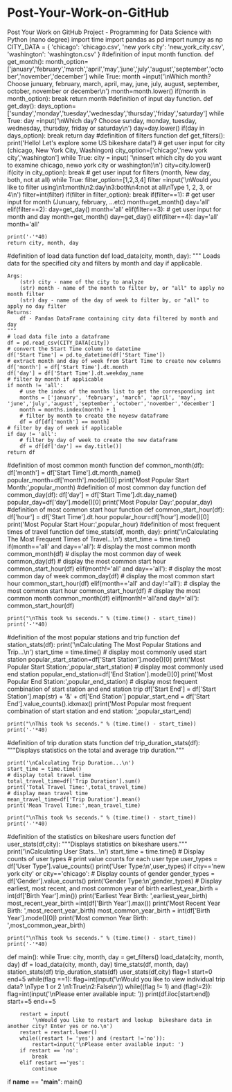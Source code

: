 # Post-Your-Work-on-GitHub
Post Your Work on GitHub Project - Programming for Data Science with Python (nano degree)
import time
import pandas as pd
import numpy as np
CITY_DATA = { 'chicago': 'chicago.csv',
              'new york city': 'new_york_city.csv',
              'washington': 'washington.csv' }
#definition of input month function.
def get_month():
    month_option=['january','february','march','april','may','june','july','august','september','october','november','december']
    while True:
        month =input('\nWhich month? Choose junuary, february, march, april, may, june, july, august, september, october, november or december\n') 
        month=month.lower()
        if(month in month_option):
            break
    return month
#definition of input day function.
def get_day():
    days_option=['sunday','monday','tuesday','wednesday','thursday','friday','saturday']
    while True:
        day =input('\nWhich day? Choose sunday, monday, tuesday, wednesday, thursday, friday or saturday\n') 
        day=day.lower()
        if(day in days_option):
            break
    return day
#definition of filters function
def get_filters():
    print('Hello! Let\'s explore some US bikeshare data!')
    # get user input for city (chicago, New York City, Washingon)
    city_option=['chicago','new york city','washington']
    while True:
        city = input(
            '\ninsert which city do you want to examine chicago, newo york city or washington)\n')
        city=city.lower()
        if(city in city_option):
            break
    # get user input for filters (month, New day, both, not at all)
    while True:
        filter_option=[1,2,3,4]
        filter =input('\nWould you like to filter using\n1:month\n2:day\n3:both\n4:not at all\nType 1, 2, 3, or 4\n')
        filter=int(filter)
        if(filter in filter_option):
            break
    if(filter==1):
        # get user input for month (Junuary, february, ...etc)
        month=get_month()
        day='all'
    elif(filter==2):
        day=get_day()
        month='all'
    elif(filter==3):
        # get user input for month and day
        month=get_month()
        day=get_day()
    elif(filter==4):
        day='all'
        month='all'
    
    print('-'*40)
    return city, month, day
#definition of load data function
def load_data(city, month, day):
    """
    Loads data for the specified city and filters by month and day if applicable.

    Args:
        (str) city - name of the city to analyze
        (str) month - name of the month to filter by, or "all" to apply no month filter
        (str) day - name of the day of week to filter by, or "all" to apply no day filter
    Returns:
        df - Pandas DataFrame containing city data filtered by month and day
    """
    # load data file into a dataframe
    df = pd.read_csv(CITY_DATA[city])
    # convert the Start Time column to datetime
    df['Start Time'] = pd.to_datetime(df['Start Time'])
    # extract month and day of week from Start Time to create new columns
    df['month'] = df['Start Time'].dt.month
    df['day'] = df['Start Time'].dt.weekday_name
    # filter by month if applicable
    if month != 'all':
        # use the index of the months list to get the corresponding int
        months = ['january', 'february', 'march', 'april', 'may', 'june','july','august','september','october','november','december']
        month = months.index(month) + 1
        # filter by month to create the neyesw dataframe
        df = df[df['month'] == month]
    # filter by day of week if applicable
    if day != 'all':
        # filter by day of week to create the new dataframe
        df = df[df['day'] == day.title()]
    return df
#definition of most common month function
def common_month(df):
    df['month'] = df['Start Time'].dt.month_name()
    popular_month=df['month'].mode()[0]
    print('Most Popular Start Month:',popular_month)
#definition of most common day function
def common_day(df):
    df['day'] = df['Start Time'].dt.day_name()
    popular_day=df['day'].mode()[0]
    print('Most Popular Day:',popular_day)
#definition of most common start hour function
def common_start_hour(df):
    df['hour'] = df['Start Time'].dt.hour
    popular_hour=df['hour'].mode()[0]
    print('Most Popular Start Hour:',popular_hour)
#definition of most frequent times of travel function
def time_stats(df, month, day):
    print('\nCalculating The Most Frequent Times of Travel...\n')
    start_time = time.time()
    if(month=='all' and day=='all'):
        # display the most common month
        common_month(df)
        # display the most common day of week
        common_day(df)
        # display the most common start hour
        common_start_hour(df)
    elif(month!='all' and day=='all'):
        # display the most common day of week
        common_day(df)
        # display the most common start hour
        common_start_hour(df)
    elif(month=='all' and day!='all'):
        # display the most common start hour
        common_start_hour(df)
        # display the most common month
        common_month(df)
    elif(month!='all'and day!='all'):
        common_start_hour(df)
        

    print("\nThis took %s seconds." % (time.time() - start_time))
    print('-'*40)
#definition of the most popular stations and trip function
def station_stats(df):
    print('\nCalculating The Most Popular Stations and Trip...\n')
    start_time = time.time()
    # display most commonly used start station
    popular_start_station=df['Start Station'].mode()[0]
    print('Most Popular Start Station:',popular_start_station)
    # display most commonly used end station
    popular_end_station=df['End Station'].mode()[0]
    print('Most Popular End Station:',popular_end_station)
    # display most frequent combination of start station and end station trip
    df['Start End'] = df['Start Station'].map(str) + '&' + df['End Station']
    popular_start_end = df['Start End'].value_counts().idxmax()
    print('Most Popular most frequent combination of start station and end station: ',popular_start_end)

    print("\nThis took %s seconds." % (time.time() - start_time))
    print('-'*40)
#definition of trip duration stats function
def trip_duration_stats(df):
    """Displays statistics on the total and average trip duration."""

    print('\nCalculating Trip Duration...\n')
    start_time = time.time()
    # display total travel time
    total_travel_time=df['Trip Duration'].sum()
    print('Total Travel Time:',total_travel_time)
    # display mean travel time
    mean_travel_time=df['Trip Duration'].mean()
    print('Mean Travel Time:',mean_travel_time)

    print("\nThis took %s seconds." % (time.time() - start_time))
    print('-'*40)
#definition of the statistics on bikeshare users function
def user_stats(df,city):
    """Displays statistics on bikeshare users."""
    print('\nCalculating User Stats...\n')
    start_time = time.time()
    # Display counts of user types
    # print value counts for each user type
    user_types = df['User Type'].value_counts()
    print('User Type:\n',user_types)
    if city=='new york city' or city=='chicago':
          # Display counts of gender
          gender_types = df['Gender'].value_counts()
          print('Gender Type:\n',gender_types)
          # Display earliest, most recent, and most common year of birth
          earliest_year_birth = int(df['Birth Year'].min())
          print('Earliest Year Birth: ',earliest_year_birth)
          most_recent_year_birth =int(df['Birth Year'].max())
          print('Most Recent Year Birth: ',most_recent_year_birth)
          most_common_year_birth = int(df['Birth Year'].mode()[0])
          print('Most common Year Birth: ',most_common_year_birth)
        
    print("\nThis took %s seconds." % (time.time() - start_time))
    print('-'*40)
def main():
    while True:
        city, month, day = get_filters()
        load_data(city, month, day)
        df = load_data(city, month, day)
        time_stats(df, month, day)
        station_stats(df)
        trip_duration_stats(df)
        user_stats(df,city)
        flag=1
        start=0
        end=5
        while(flag ==1):
            flag=int(input('\nWould you like to view individual trip data? \nType 1 or 2 \n1:True\n2:False\n'))
            while((flag != 1) and (flag!=2)):
                flag=int(input('\nPlease enter available input: '))
            print(df.iloc[start:end])
            start+=5
            end+=5
            
        restart = input(
            '\nWould you like to restart and lookup  bikeshare data in another city? Enter yes or no.\n')
        restart = restart.lower()
        while((restart != 'yes') and (restart !='no')):
            restart=input('\nPlease enter available input: ')
        if restart == 'no':
            break
        elif restart =='yes':
            continue


if __name__ == "__main__":
	main()
